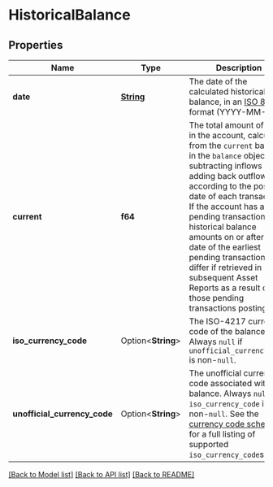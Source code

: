 # HistoricalBalance

## Properties

Name | Type | Description | Notes
------------ | ------------- | ------------- | -------------
**date** | [**String**](string.md) | The date of the calculated historical balance, in an [ISO 8601](https://wikipedia.org/wiki/ISO_8601) format (YYYY-MM-DD) | 
**current** | **f64** | The total amount of funds in the account, calculated from the `current` balance in the `balance` object by subtracting inflows and adding back outflows according to the posted date of each transaction.  If the account has any pending transactions, historical balance amounts on or after the date of the earliest pending transaction may differ if retrieved in subsequent Asset Reports as a result of those pending transactions posting. | 
**iso_currency_code** | Option<**String**> | The ISO-4217 currency code of the balance. Always `null` if `unofficial_currency_code` is non-`null`. | 
**unofficial_currency_code** | Option<**String**> | The unofficial currency code associated with the balance. Always `null` if `iso_currency_code` is non-`null`.  See the [currency code schema](https://plaid.com/docs/api/accounts#currency-code-schema) for a full listing of supported `iso_currency_code`s. | 

[[Back to Model list]](../README.md#documentation-for-models) [[Back to API list]](../README.md#documentation-for-api-endpoints) [[Back to README]](../README.md)


